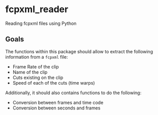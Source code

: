 # fcpxml_reader
Reading fcpxml files using Python

## Goals

The functions within this package should allow to extract the following information from a `fcpxml` file:

- Frame Rate of the clip
- Name of the clip
- Cuts existing on the clip
- Speed of each of the cuts (time warps)

Additionally, it should also contains functions to do the following:

- Conversion between frames and time code
- Conversion between seconds and frames
